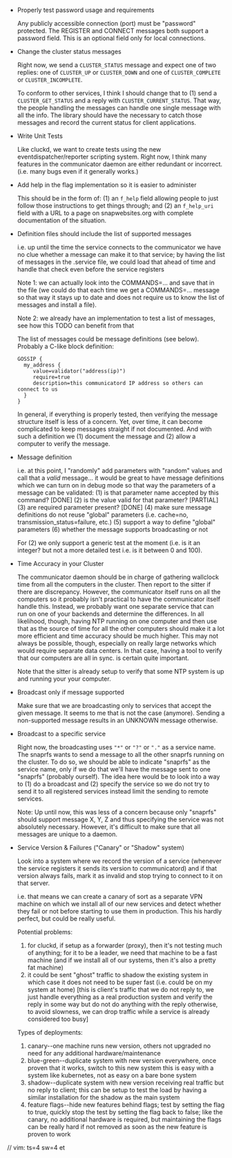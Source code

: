 
* Properly test password usage and requirements

  Any publicly accessible connection (port) must be "password" protected.
  The REGISTER and CONNECT messages both support a password field. This
  is an optional field only for local connections.

* Change the cluster status messages

  Right now, we send a `CLUSTER_STATUS` message and expect one of two replies:
  one of `CLUSTER_UP` or `CLUSTER_DOWN` and one of `CLUSTER_COMPLETE` or
  `CLUSTER_INCOMPLETE`.

  To conform to other services, I think I should change that to (1) send a
  `CLUSTER_GET_STATUS` and a reply with `CLUSTER_CURRENT_STATUS`. That way,
  the people handling the messages can handle one single message with all the
  info. The library should have the necessary to catch those messages and
  record the current status for client applications.

* Write Unit Tests

  Like cluckd, we want to create tests using the new eventdispatcher/reporter
  scripting system. Right now, I think many features in the communicator
  daemon are either redundant or incorrect. (i.e. many bugs even if it
  generally works.)

* Add help in the flag implementation so it is easier to administer

  This should be in the form of: (1) an `f_help` field allowing people
  to just follow those instructions to get things through; and (2) an
  `f_help_uri` field with a URL to a page on snapwebsites.org with complete
  documentation of the situation.

* Definition files should include the list of supported messages

  i.e. up until the time the service connects to the communicator we have no
       clue whether a message can make it to that service; by having the list
       of messages in the .service file, we could load that ahead of time and
       handle that check even before the service registers

  Note 1: we can actually look into the COMMANDS=... and save that in the
          file (we could do that each time we get a COMMANDS=... message
          so that way it stays up to date and does not require us to know
          the list of messages and install a file).

  Note 2: we already have an implementation to test a list of messages,
          see how this TODO can benefit from that

  The list of messages could be message definitions (see below). Probably a
  C-like block definition:

      GOSSIP {
        my_address {
           value=validator("address(ip)")
           require=true
           description=this communicatord IP address so others can connect to us
        }
      }

  In general, if everything is properly tested, then verifying the message
  structure itself is less of a concern. Yet, over time, it can become
  complicated to keep messages straight if not documented. And with such
  a definition we (1) document the message and (2) allow a computer to
  verify the message.

* Message definition

  i.e. at this point, I "randomly" add parameters with "random" values and
       call that a _valid_ message... it would be great to have message
       definitions which we can turn on in debug mode so that way the
       parameters of a message can be validated:
         (1) is that parameter name accepted by this command? [DONE]
         (2) is the value valid for that parameter? [PARTIAL]
         (3) are required parameter present? [DONE]
         (4) make sure message definitions do not reuse "global" parameters
             (i.e. cache=no, transmission_status=failure, etc.)
         (5) support a way to define "global" parameters
         (6) whether the message supports broadcasting or not

  For (2) we only support a generic test at the moment (i.e. is it an
  integer? but not a more detailed test i.e. is it between 0 and 100).

* Time Accuracy in your Cluster

  The communicator daemon should be in charge of gathering wallclock time
  from all the computers in the cluster. Then report to the sitter if there
  are discrepancy. However, the communicator itself runs on all the computers
  so it probably isn't practical to have the communicator itself handle this.
  Instead, we probably want one separate service that can run on one of your
  backends and determine the differences. In all likelihood, though, having
  NTP running on one computer and then use that as the source of time for
  all the other computers should make it a lot more efficient and time
  accuracy should be much higher. This may not always be possible, though,
  especially on really large networks which would require separate data
  centers. In that case, having a tool to verify that our computers are all
  in sync. is certain quite important.

  Note that the sitter is already setup to verify that some NTP system is
  up and running your your computer.

* Broadcast only if message supported

  Make sure that we are broadcasting only to services that accept the given
  message. It seems to me that is not the case (anymore). Sending a
  non-supported message results in an UNKNOWN message otherwise.

* Broadcast to a specific service

  Right now, the broadcasting uses `"*"` or `"?"` or `"."` as a service name.
  The snaprfs wants to send a message to all the other snaprfs running on the
  cluster. To do so, we should be able to indicate "snaprfs" as the service
  name, only if we do that we'll have the message sent to one "snaprfs"
  (probably ourself). The idea here would be to look into a way to (1) do
  a broadcast and (2) specify the service so we do not try to send it to
  all registered services instead limit the sending to remote services.

  Note: Up until now, this was less of a concern because only "snaprfs"
        should support message X, Y, Z and thus specifying the service was
        not absolutely necessary. However, it's difficult to make sure that
        all messages are unique to a daemon.

* Service Version & Failures ("Canary" or "Shadow" system)

  Look into a system where we record the version of a service (whenever the
  service registers it sends its version to communicatord) and if that version
  always fails, mark it as invalid and stop trying to connect to it on
  that server.

  i.e. that means we can create a canary of sort as a separate VPN machine
  on which we install all of our new services and detect whether they fail
  or not before starting to use them in production. This his hardly perfect,
  but could be really useful.

  Potential problems:
  1.  for cluckd, if setup as a forwarder (proxy), then it's not testing
      much of anything; for it to be a leader, we need that machine to
      be a fast machine (and if we install all of our systems, then it's
      also a pretty fat machine)
  2.  it could be sent "ghost" traffic to shadow the existing system in
      which case it does not need to be super fast (i.e. could be on my
      system at home) [this is client's traffic that we do not reply to,
      we just handle everything as a real production system and verify
      the reply in some way but do not do anything with the reply otherwise,
      to avoid slowness, we can drop traffic while a service is already
      considered too busy]

  Types of deployments:
  1.  canary--one machine runs new version, others not upgraded
      no need for any additional hardware/maintenance
  2.  blue-green--duplicate system with new version everywhere, once proven
      that it works, switch to this new system
      this is easy with a system like kubernetes, not as easy on a bare bone
      system
  3.  shadow--duplicate system with new version receiving real traffic but
      no reply to client; this can be setup to test the load by having a
      similar installation for the shadow as the main system
  4.  feature flags--hide new features behind flags; test by setting the
      flag to true, quickly stop the test by setting the flag back to false;
      like the canary, no additional hardware is required, but maintaining
      the flags can be really hard if not removed as soon as the new feature
      is proven to work

// vim: ts=4 sw=4 et
